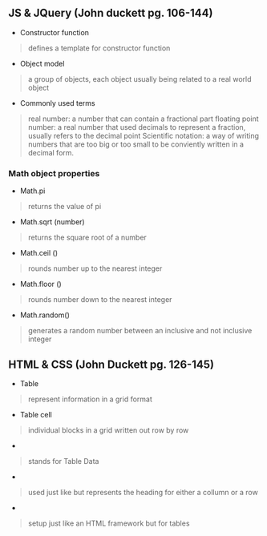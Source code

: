 ## JS & JQuery (John duckett pg. 106-144)

- Constructor function
> defines a template for constructor function

- Object model
> a group of objects, each object usually being related to a real world object

- Commonly used terms
> real number: a number that can contain a fractional part
> floating point number: a real number that used decimals to represent a fraction, usually refers to the decimal point
> Scientific notation: a way of writing numbers that are too big or too small to be conviently written in a decimal form.

### Math object properties
- Math.pi
> returns the value of pi
- Math.sqrt (number)
> returns the square root of a number
- Math.ceil ()
> rounds number up to the nearest integer
- Math.floor ()
> rounds number down to the nearest integer
- Math.random()
> generates a random number between an inclusive and not inclusive integer

## HTML & CSS (John Duckett pg. 126-145)

- Table
> represent information in a grid format

- Table cell
> individual blocks in a grid written out row by row

- <TD>
> stands for Table Data

- <th>
> used just like <td> but represents the heading for either a collumn or a row
  
- <thead> <tbody> <tfoot>
> setup just like an HTML framework but for tables
